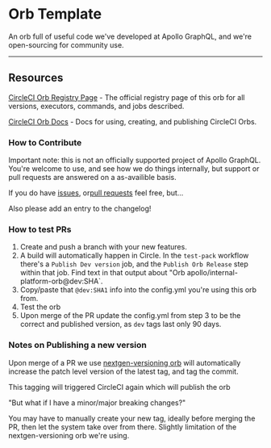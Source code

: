 # Orb Template

<!---
[![CircleCI Build Status](https://circleci.com/gh/apollographql/internal-platform-orb.svg?style=shield "CircleCI Build Status")](https://circleci.com/gh/apollographql/internal-platform-orb) [![CircleCI Orb Version](https://badges.circleci.com/orbs/apollo/internal-platform-orb.svg)](https://circleci.com/orbs/registry/orb/apollo/internal-platform-orb) [![GitHub License](https://img.shields.io/badge/license-MIT-lightgrey.svg)](https://raw.githubusercontent.com/apollographql/internal-platform-orb/master/LICENSE) [![CircleCI Community](https://img.shields.io/badge/community-CircleCI%20Discuss-343434.svg)](https://discuss.circleci.com/c/ecosystem/orbs)

--->

An orb full of useful code we've developed at Apollo GraphQL, and we're open-sourcing for community use.

---

## Resources

[CircleCI Orb Registry Page](https://circleci.com/developer/orbs/orb/apollo/internal-platform-orb) - The official registry page of this orb for all versions, executors, commands, and jobs described.

[CircleCI Orb Docs](https://circleci.com/docs/2.0/orb-intro/#section=configuration) - Docs for using, creating, and publishing CircleCI Orbs.

### How to Contribute

Important note: this is not an officially supported project of Apollo GraphQL. You're welcome to use, and see how we do things internally, but support or pull requests are answered on a as-availible basis.

If you do have [issues](https://github.com/apollographql/internal-platform-orb/issues), or[pull requests](https://github.com/apollographql/internal-platform-orb/pulls) feel free, but...

Also please add an entry to the changelog!

### How to test PRs
1. Create and push a branch with your new features.
2. A build will automatically happen in Circle. In the `test-pack` workflow there's a `Publish Dev version` job, and the `Publish Orb Release` step within that job. Find text in that output about "Orb apollo/internal-platform-orb@dev:SHA`.
3. Copy/paste that `@dev:SHA1` info into the config.yml you're using this orb from.
4. Test the orb
5. Upon merge of the PR update the config.yml from step 3 to be the correct and published version, as `dev` tags last only 90 days.

### Notes on Publishing a new version

Upon merge of a PR we use [nextgen-versioning orb](https://circleci.com/developer/orbs/orb/mybudget-dev/nextgen-versioning) will automatically increase the patch level version of the latest tag, and tag the commit.

This tagging will triggered CircleCI again which will publish the orb

"But what if I have a minor/major breaking changes?"

You may have to manually create your new tag, ideally before merging the PR, then let the system take over from there. Slightly limitation of the nextgen-versioning orb we're using.
